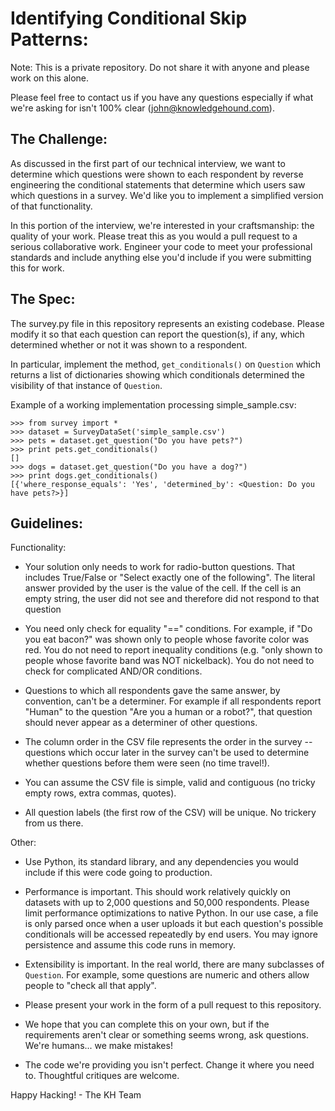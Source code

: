 Identifying Conditional Skip Patterns:
======================================

Note: This is a private repository.  Do not share it with anyone and please work on this alone.

Please feel free to contact us if you have any questions especially if what we're asking for isn't 100% clear (john@knowledgehound.com).

The Challenge:
--------------
As discussed in the first part of our technical interview, we want to determine which questions were shown to each respondent by reverse engineering the conditional statements that determine which users saw which questions in a survey.  We'd like you to implement a simplified version of that functionality.

In this portion of the interview, we're interested in your craftsmanship: the quality of your work.  Please treat this as you would a pull request to a serious collaborative work.  Engineer your code to meet your professional standards and include anything else you'd include if you were submitting this for work.

The Spec:
---------
The survey.py file in this repository represents an existing codebase.  Please modify it so that each question can report the question(s), if any, which determined whether or not it was shown to a respondent.

In particular, implement the method, `get_conditionals()` on `Question` which returns a list of dictionaries showing which conditionals determined the visibility of that instance of `Question`.

Example of a working implementation processing simple_sample.csv:

```
>>> from survey import *
>>> dataset = SurveyDataSet('simple_sample.csv')
>>> pets = dataset.get_question("Do you have pets?")
>>> print pets.get_conditionals()
[]
>>> dogs = dataset.get_question("Do you have a dog?")
>>> print dogs.get_conditionals()
[{'where_response_equals': 'Yes', 'determined_by': <Question: Do you have pets?>}]
```

Guidelines:
-----------

Functionality:

 - Your solution only needs to work for radio-button questions.  That includes True/False or "Select exactly one of the following".  The literal answer provided by the user is the value of the cell.  If the cell is an empty string, the user did not see and therefore did not respond to that question

 - You need only check for equality "==" conditions.  For example, if "Do you eat bacon?" was shown only to people whose favorite color was red.  You do not need to report inequality conditions (e.g. "only shown to people whose favorite band was NOT nickelback).  You do not need to check for complicated AND/OR conditions.

 - Questions to which all respondents gave the same answer, by convention, can't be a determiner.  For example if all respondents report "Human" to the question "Are you a human or a robot?", that question should never appear as a determiner of other questions.

 - The column order in the CSV file represents the order in the survey -- questions which occur later in the survey can't be used to determine whether questions before them were seen (no time travel!).

 - You can assume the CSV file is simple, valid and contiguous (no tricky empty rows, extra commas, quotes).

 - All question labels (the first row of the CSV) will be unique.  No trickery from us there.

Other:

 - Use Python, its standard library, and any dependencies you would include if this were code going to production.

 - Performance is important.  This should work relatively quickly on datasets with up to 2,000 questions and 50,000 respondents.  Please limit performance optimizations to native Python.  In our use case, a file is only parsed once when a user uploads it but each question's possible conditionals will be accessed repeatedly by end users.  You may ignore persistence and assume this code runs in memory.

 - Extensibility is important.  In the real world, there are many subclasses of `Question`.  For example, some questions are numeric and others allow people to "check all that apply".

 - Please present your work in the form of a pull request to this repository.

 - We hope that you can complete this on your own, but if the requirements aren't clear or something seems wrong, ask questions.  We're humans... we make mistakes!  

 - The code we're providing you isn't perfect.  Change it where you need to.  Thoughtful critiques are welcome.

 Happy Hacking!
     - The KH Team